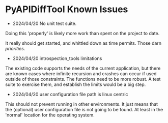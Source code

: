 # PyAPIDiffTool Known Issues

- 2024/04/20 No unit test suite.

Doing this 'properly' is likely more work than spent on the project to date.

It really should get started, and whittled down as time permits. Those darn *priorities*.

- 2024/04/20 introspection_tools limitations

The existing code supports the needs of the current application, but there are known cases where infinite recursion and crashes can occur if used outside of those constraints. The functions need to be more robust. A test suite to exercise them, and establish the limits would be a big step.

- 2024/04/20 user configuration file path is linux centric

This should not prevent running in other environments. It just means that the (optional) user configuration file is not going to be found. At least in the 'normal' location for the operating system.
